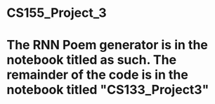 # CS155_Project_3
# The RNN Poem generator is in the notebook titled as such. The remainder of the code is in the notebook titled "CS133_Project3"
